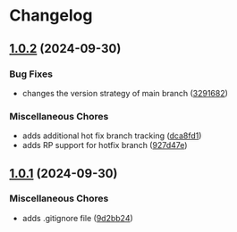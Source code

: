 # Changelog

## [1.0.2](https://github.com/jkingworking/release-demo/compare/junk-v1.0.1...junk-v1.0.2) (2024-09-30)


### Bug Fixes

* changes the version strategy of main branch ([3291682](https://github.com/jkingworking/release-demo/commit/3291682882c98f0ff9c0db051f504ee793aba8ce))


### Miscellaneous Chores

* adds additional hot fix branch tracking ([dca8fd1](https://github.com/jkingworking/release-demo/commit/dca8fd18ab8350c9fe8a3daadf0758e79054ecad))
* adds RP support for hotfix branch ([927d47e](https://github.com/jkingworking/release-demo/commit/927d47efd010e9547d881a8b4b7ac3b49709d9c0))

## [1.0.1](https://github.com/jkingworking/release-demo/compare/junk-v1.0.0...junk-v1.0.1) (2024-09-30)


### Miscellaneous Chores

* adds .gitignore file ([9d2bb24](https://github.com/jkingworking/release-demo/commit/9d2bb245c081f75240649de729adacea304fb6d3))
